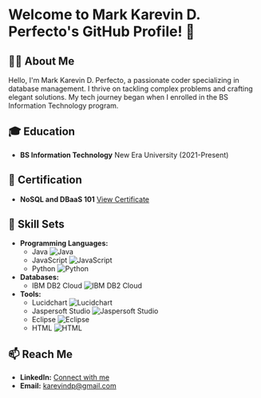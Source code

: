 # Welcome to Mark Karevin D. Perfecto's GitHub Profile! 👋

## 🙋‍♂️ About Me
Hello, I'm Mark Karevin D. Perfecto, a passionate coder specializing in database management. I thrive on tackling complex problems and crafting elegant solutions. My tech journey began when I enrolled in the BS Information Technology program.

## 🎓 Education
- **BS Information Technology**
  New Era University
  (2021-Present)

## 🏅 Certification
- **NoSQL and DBaaS 101**
  [View Certificate](https://courses.cognitiveclass.ai/certificates/c06b005ce8f547f9882e3335b19e60cb)

## 💼 Skill Sets
- **Programming Languages:** 
  - Java ![Java](https://simpleicons.org/icons/java.svg)
  - JavaScript ![JavaScript](https://simpleicons.org/icons/javascript.svg)
  - Python ![Python](https://simpleicons.org/icons/python.svg)
- **Databases:** 
  - IBM DB2 Cloud ![IBM DB2 Cloud](https://simpleicons.org/icons/ibmdb2.svg)
- **Tools:** 
  - Lucidchart ![Lucidchart](https://simpleicons.org/icons/lucidchart.svg)
  - Jaspersoft Studio ![Jaspersoft Studio](https://simpleicons.org/icons/jaspersoft.svg)
  - Eclipse ![Eclipse](https://simpleicons.org/icons/eclipseide.svg)
  - HTML ![HTML](https://simpleicons.org/icons/html5.svg)

## 📫 Reach Me
- **LinkedIn:** [Connect with me](https://www.linkedin.com/in/mark-perfecto-a926a1308)
- **Email:** karevindp@gmail.com

